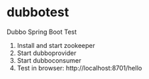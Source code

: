 # dubbotest
Dubbo Spring Boot Test

1. Install and start zookeeper
2. Start dubboprovider
3. Start dubboconsumer
4. Test in browser: http://localhost:8701/hello
